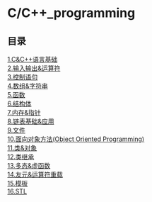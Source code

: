 # C/C++_programming

## 目录
[1.C&C++语言基础](https://github.com/NightBonsai/C-C-_programming/blob/main/%E7%AC%94%E8%AE%B0/1.C%26C%2B%2B%E8%AF%AD%E8%A8%80%E5%9F%BA%E7%A1%80.md)<br>
[2.输入输出&运算符]()<br>
[3.控制语句]()<br>
[4.数组&字符串]()<br>
[5.函数]()<br>
[6.结构体]()<br>
[7.内存&指针]()<br>
[8.链表基础&应用]()<br>
[9.文件]()<br>
[10.面向对象方法(Object Oriented Programming)]()<br>
[11.类&对象]()<br>
[12.类继承]()<br>
[13.多态&虚函数]()<br>
[14.友元&运算符重载]()<br>
[15.模板]()<br>
[16.STL]()<br>

